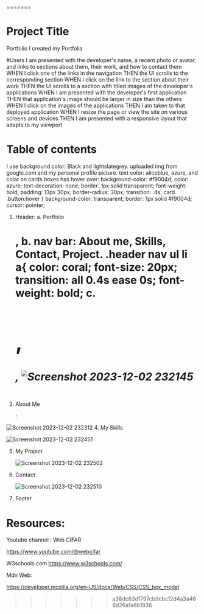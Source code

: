 =======
# Project Title
Portfolio 
I created my Portfolia 

#Users
I am presented with the developer's name, a recent photo or avatar, and links to sections about them, their work, and how to contact them
WHEN I click one of the links in the navigation
THEN the UI scrolls to the corresponding section
WHEN I click on the link to the section about their work
THEN the UI scrolls to a section with titled images of the developer's applications
WHEN I am presented with the developer's first application
THEN that application's image should be larger in size than the others
WHEN I click on the images of the applications
THEN I am taken to that deployed application
WHEN I resize the page or view the site on various screens and devices
THEN I am presented with a responsive layout that adapts to my viewport

# Table of contents
I use background color: Black and lightslategrey.
uploaded img from google.com and my personal profile picture.
text color: aliceblue, azure, and colar
on cards boxes has hover over: 
    background-color: #f9004d;
    color: azure;
    text-decoration: none;
    border: 1px solid transparent;
    font-weight: bold;
    padding: 13px 30px;
    border-radius: 30px;
    transition: .4s;
    card .button:hover {
    background-color: transparent;
    border: 1px solid #f9004d;
    cursor: pointer;
1. Header: a. Portfolio <h1 class="logo">,
           b. nav bar: About me, Skills, Contact, Project.
   .header nav ul li a{
    color: coral;
    font-size: 20px;
    transition: all 0.4s ease 0s;
    font-weight: bold;
            c. <div class= "content">
               <img class= "img">
               <h1> , <h5>,
   ![Screenshot 2023-12-02 232145](https://github.com/Enkmun/Portfolio-EM/assets/147563607/e1cd3d58-6d47-4ccd-873b-8ab09b9c3134)
   

3. About Me <div id = "About Me"> :   

![Screenshot 2023-12-02 232312](https://github.com/Enkmun/Portfolio-EM/assets/147563607/5f11fd55-6d2a-45fc-a7c2-6e8a531eb3b7)
4. My Skills <div class= "my-skills">

![Screenshot 2023-12-02 232451](https://github.com/Enkmun/Portfolio-EM/assets/147563607/50f307b4-4cef-4c9a-90d6-304b829bac77)

5. My Project <div class="hire-me">
![Screenshot 2023-12-02 232502](https://github.com/Enkmun/Portfolio-EM/assets/147563607/1652367b-11e0-4bc7-9330-1f914d9b8e08)

6. Contact <div class= "contact-me">
![Screenshot 2023-12-02 232510](https://github.com/Enkmun/Portfolio-EM/assets/147563607/ef34d6f9-6fa2-4638-a285-8818b010931d)
7. Footer 

# Resources:
 Youtube channel : Web CIFAR 

https://www.youtube.com/@webcifar

W3schools.com
https://www.w3schools.com/


Mdn Web:

https://developer.mozilla.org/en-US/docs/Web/CSS/CSS_box_model
>>>>>>> a38dc63df797cb9cbc12d4a3a468d26a1a6b1936
